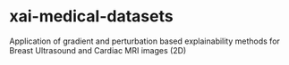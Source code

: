 # xai-medical-datasets
Application of gradient and perturbation based explainability methods for Breast Ultrasound and Cardiac MRI images (2D)
